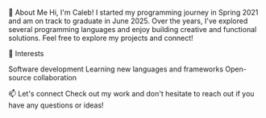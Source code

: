 👋 About Me
Hi, I'm Caleb! I started my programming journey in Spring 2021 and am on track to graduate in June 2025. Over the years, I've explored several programming languages and enjoy building creative and functional solutions. Feel free to explore my projects and connect!

🌱 Interests

Software development
Learning new languages and frameworks
Open-source collaboration


📫 Let's connect
Check out my work and don't hesitate to reach out if you have any questions or ideas!
